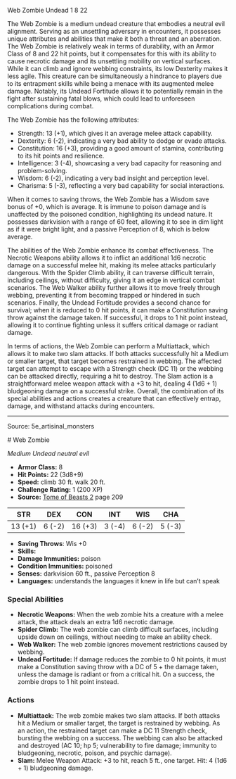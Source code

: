 <MonsterName/>Web Zombie</MonsterName>
<CreatureType/>Undead</CreatureType>
<CR/>1</CR>
<AC/>8</AC>
<HP/>22</HP>
<summary>The Web Zombie is a medium undead creature that embodies a neutral evil alignment. Serving as an unsettling adversary in encounters, it possesses unique attributes and abilities that make it both a threat and an aberration. The Web Zombie is relatively weak in terms of durability, with an Armor Class of 8 and 22 hit points, but it compensates for this with its ability to cause necrotic damage and its unsettling mobility on vertical surfaces. While it can climb and ignore webbing constraints, its low Dexterity makes it less agile. This creature can be simultaneously a hindrance to players due to its entrapment skills while being a menace with its augmented melee damage. Notably, its Undead Fortitude allows it to potentially remain in the fight after sustaining fatal blows, which could lead to unforeseen complications during combat.</summary>

<detail>

The Web Zombie has the following attributes:
- Strength: 13 (+1), which gives it an average melee attack capability.
- Dexterity: 6 (-2), indicating a very bad ability to dodge or evade attacks.
- Constitution: 16 (+3), providing a good amount of stamina, contributing to its hit points and resilience.
- Intelligence: 3 (-4), showcasing a very bad capacity for reasoning and problem-solving.
- Wisdom: 6 (-2), indicating a very bad insight and perception level.
- Charisma: 5 (-3), reflecting a very bad capability for social interactions.

When it comes to saving throws, the Web Zombie has a Wisdom save bonus of +0, which is average. It is immune to poison damage and is unaffected by the poisoned condition, highlighting its undead nature. It possesses darkvision with a range of 60 feet, allowing it to see in dim light as if it were bright light, and a passive Perception of 8, which is below average.

The abilities of the Web Zombie enhance its combat effectiveness. The Necrotic Weapons ability allows it to inflict an additional 1d6 necrotic damage on a successful melee hit, making its melee attacks particularly dangerous. With the Spider Climb ability, it can traverse difficult terrain, including ceilings, without difficulty, giving it an edge in vertical combat scenarios. The Web Walker ability further allows it to move freely through webbing, preventing it from becoming trapped or hindered in such scenarios. Finally, the Undead Fortitude provides a second chance for survival; when it is reduced to 0 hit points, it can make a Constitution saving throw against the damage taken. If successful, it drops to 1 hit point instead, allowing it to continue fighting unless it suffers critical damage or radiant damage.

In terms of actions, the Web Zombie can perform a Multiattack, which allows it to make two slam attacks. If both attacks successfully hit a Medium or smaller target, that target becomes restrained in webbing. The affected target can attempt to escape with a Strength check (DC 11) or the webbing can be attacked directly, requiring a hit to destroy. The Slam action is a straightforward melee weapon attack with a +3 to hit, dealing 4 (1d6 + 1) bludgeoning damage on a successful strike. Overall, the combination of its special abilities and actions creates a creature that can effectively entrap, damage, and withstand attacks during encounters.</detail>



---

Source: 5e_artisinal_monsters

<statblock>
# Web Zombie

*Medium* *Undead* *neutral evil*

- **Armor Class:** 8
- **Hit Points:** 22 (3d8+9)
- **Speed:** climb 30 ft. walk 20 ft.
- **Challenge Rating:** 1 (200 XP)
- **Source:** [Tome of Beasts 2](https://koboldpress.com/kpstore/product/tome-of-beasts-2-for-5th-edition) page 209

| STR | DEX | CON | INT | WIS | CHA |
| --- | --- | --- | --- | --- | --- |
| 13 (+1) | 6 (-2) | 16 (+3) | 3 (-4) | 6 (-2) | 5 (-3) |

- **Saving Throws**: Wis +0
- **Skills:** 
- **Damage Immunities:** poison
- **Condition Immunities:** poisoned
- **Senses:** darkvision 60 ft., passive Perception 8
- **Languages:** understands the languages it knew in life but can’t speak

### Special Abilities

- **Necrotic Weapons:** When the web zombie hits a creature with a melee attack, the attack deals an extra 1d6 necrotic damage.
- **Spider Climb:** The web zombie can climb difficult surfaces, including upside down on ceilings, without needing to make an ability check.
- **Web Walker:** The web zombie ignores movement restrictions caused by webbing.
- **Undead Fortitude:** If damage reduces the zombie to 0 hit points, it must make a Constitution saving throw with a DC of 5 + the damage taken, unless the damage is radiant or from a critical hit. On a success, the zombie drops to 1 hit point instead.

### Actions

- **Multiattack:** The web zombie makes two slam attacks. If both attacks hit a Medium or smaller target, the target is restrained by webbing. As an action, the restrained target can make a DC 11 Strength check, bursting the webbing on a success. The webbing can also be attacked and destroyed (AC 10; hp 5; vulnerability to fire damage; immunity to bludgeoning, necrotic, poison, and psychic damage).
- **Slam:** Melee Weapon Attack: +3 to hit, reach 5 ft., one target. Hit: 4 (1d6 + 1) bludgeoning damage.


</statblock>


